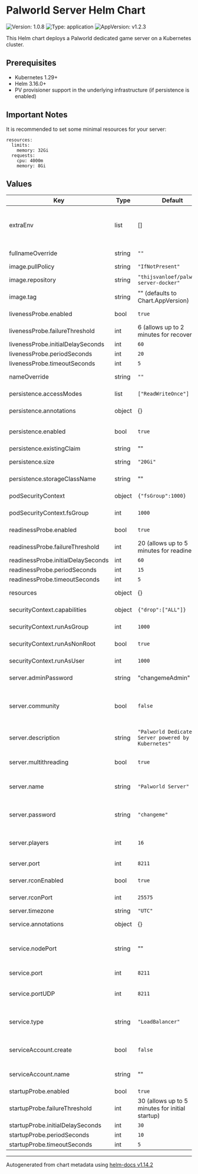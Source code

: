 # Palworld Server Helm Chart

![Version: 1.0.8](https://img.shields.io/badge/Version-1.0.8-informational?style=flat-square) ![Type: application](https://img.shields.io/badge/Type-application-informational?style=flat-square) ![AppVersion: v1.2.3](https://img.shields.io/badge/AppVersion-v1.2.3-informational?style=flat-square)

This Helm chart deploys a Palworld dedicated game server on a Kubernetes cluster.

## Prerequisites

- Kubernetes 1.29+
- Helm 3.16.0+
- PV provisioner support in the underlying infrastructure (if persistence is enabled)

## Important Notes

It is recommended to set some minimal resources for your server:

```
resources:
  limits:
    memory: 32Gi
  requests:
    cpu: 4000m
    memory: 8Gi
```

## Values

| Key | Type | Default | Description |
|-----|------|---------|-------------|
| extraEnv | list | [] | Additional environment variables @example extraEnv:   - name: TZ     value: "UTC" |
| fullnameOverride | string | `""` | Override the full name of the chart |
| image.pullPolicy | string | `"IfNotPresent"` | Image pull policy |
| image.repository | string | `"thijsvanloef/palworld-server-docker"` | Docker image repository |
| image.tag | string | "" (defaults to Chart.AppVersion) | Docker image tag |
| livenessProbe.enabled | bool | `true` | Enable liveness probe |
| livenessProbe.failureThreshold | int | 6 (allows up to 2 minutes for recovery) | Failure threshold |
| livenessProbe.initialDelaySeconds | int | `60` | Initial delay seconds |
| livenessProbe.periodSeconds | int | `20` | Period seconds |
| livenessProbe.timeoutSeconds | int | `5` | Timeout seconds |
| nameOverride | string | `""` | Override the name of the chart |
| persistence.accessModes | list | `["ReadWriteOnce"]` | Access modes for the PVC |
| persistence.annotations | object | {} | Additional PVC annotations |
| persistence.enabled | bool | `true` | Enable persistent storage for game data |
| persistence.existingClaim | string | "" | Use an existing PVC |
| persistence.size | string | `"20Gi"` | Size of the PVC for game data and saves |
| persistence.storageClassName | string | "" | Storage class for the game data PVC |
| podSecurityContext | object | `{"fsGroup":1000}` | Security context for the pod |
| podSecurityContext.fsGroup | int | `1000` | Group ID for filesystem access |
| readinessProbe.enabled | bool | `true` | Enable readiness probe |
| readinessProbe.failureThreshold | int | 20 (allows up to 5 minutes for readiness) | Failure threshold |
| readinessProbe.initialDelaySeconds | int | `60` | Initial delay seconds |
| readinessProbe.periodSeconds | int | `15` | Period seconds |
| readinessProbe.timeoutSeconds | int | `5` | Timeout seconds |
| resources | object | {} | Container resource requests and limits |
| securityContext.capabilities | object | `{"drop":["ALL"]}` | Security capabilities to drop |
| securityContext.runAsGroup | int | `1000` | Group ID to run the container |
| securityContext.runAsNonRoot | bool | `true` | Run container as non-root user |
| securityContext.runAsUser | int | `1000` | User ID to run the container |
| server.adminPassword | string | "changemeAdmin" | Admin password for RCON access |
| server.community | bool | `false` | Enable to show in community servers tab WARNING: USE WITH SERVER_PASSWORD! |
| server.description | string | `"Palworld Dedicated Server powered by Kubernetes"` | Server description displayed in the server browser |
| server.multithreading | bool | `true` | Enable multithreading for better performance |
| server.name | string | `"Palworld Server"` | Server name displayed in the server browser |
| server.password | string | `"changeme"` | Server password Optional but recommended for security |
| server.players | int | `16` | Maximum number of players allowed on the server |
| server.port | int | `8211` | Server port (must match service port) |
| server.rconEnabled | bool | `true` | Enable RCON for server administration |
| server.rconPort | int | `25575` | RCON port for admin commands |
| server.timezone | string | `"UTC"` | Server timezone |
| service.annotations | object | {} | Additional service annotations |
| service.nodePort | string | "" | Specify a nodePort value if using NodePort service type |
| service.port | int | `8211` | TCP port for game traffic |
| service.portUDP | int | `8211` | UDP port for game traffic (must match TCP port) |
| service.type | string | `"LoadBalancer"` | Service type (LoadBalancer recommended for game server access) |
| serviceAccount.create | bool | `false` | Specifies whether a service account should be created |
| serviceAccount.name | string | "" | The name of the service account to use |
| startupProbe.enabled | bool | `true` | Enable startup probe |
| startupProbe.failureThreshold | int | 30 (allows up to 5 minutes for initial startup) | Failure threshold |
| startupProbe.initialDelaySeconds | int | `30` | Initial delay seconds |
| startupProbe.periodSeconds | int | `10` | Period seconds |
| startupProbe.timeoutSeconds | int | `5` | Timeout seconds |

----------------------------------------------
Autogenerated from chart metadata using [helm-docs v1.14.2](https://github.com/norwoodj/helm-docs/releases/v1.14.2)
